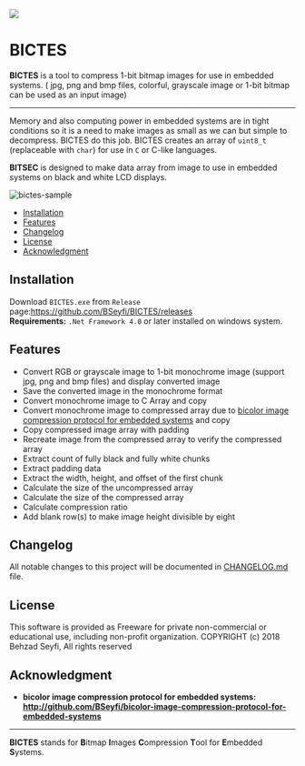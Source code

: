 ![](https://user-images.githubusercontent.com/42473071/44986714-f7f9cb00-af99-11e8-9649-ee6b439432cd.png)
# BICTES
**BICTES** is a tool to compress 1-bit bitmap images for use in embedded systems. ( jpg, png and bmp files, colorful, grayscale  image or 1-bit bitmap can be used as an input image)

- - - -

Memory and also computing power in embedded systems are in tight conditions so it is a need to make images as small as we can but simple to decompress. BICTES do this job.
BICTES creates an array of `uint8_t` (replaceable with `char`) for use in `C` or C-like languages.

**BITSEC** is designed to make data array from image to use in embedded systems on black and white LCD displays.
<br/>

![bictes-sample](https://user-images.githubusercontent.com/42473071/46546087-fd1da300-c8d4-11e8-83bf-7c8335c1b963.png)

- [Installation](#installation)
- [Features](#features)
- [Changelog](#changelog)
- [License](#license)
- [Acknowledgment](#acknowledgment)

## Installation
Download `BICTES.exe` from `Release` page:https://github.com/BSeyfi/BICTES/releases<br/>
**Requirements:** `.Net Framework 4.0` or later installed on windows system.

## Features
- Convert RGB or grayscale image to 1-bit monochrome image (support jpg, png and bmp files) and display converted image
- Save the converted image in the monochrome format
- Convert monochrome image to C Array and copy
- Convert monochrome image to compressed array due to [bicolor image compression protocol for embedded systems](https://github.com/BSeyfi/bicolor-image-compression-protocol-for-embedded-systems) and copy
- Copy compressed image array with padding
- Recreate image from the compressed array to verify the compressed array
- Extract count of fully black and fully white chunks
- Extract padding data
- Extract the width, height, and offset of the first chunk
- Calculate the size of the uncompressed array
- Calculate the size of the compressed array
- Calculate compression ratio
- Add blank row(s) to make image height divisible by eight

## Changelog
All notable changes to this project will be documented in [CHANGELOG.md](https://github.com/BSeyfi/BICTES/blob/master/CHANGELOG.md) file.


## License
This software is provided as Freeware for private non-commercial or educational use, including non-profit organization.
COPYRIGHT (c) 2018 Behzad Seyfi, All rights reserved
## Acknowledgment
-  **bicolor image compression protocol for embedded systems: http://github.com/BSeyfi/bicolor-image-compression-protocol-for-embedded-systems**



- - -

**BICTES** stands for **B**itmap **I**mages **C**ompression **T**ool for **E**mbedded **S**ystems.
